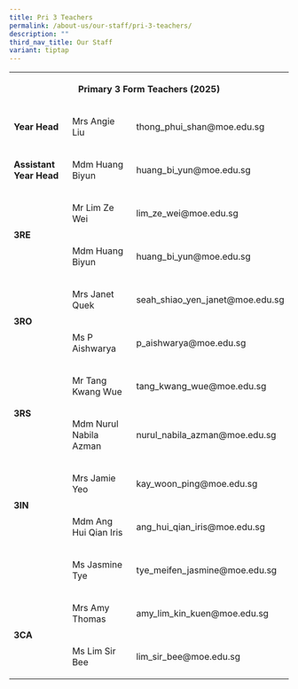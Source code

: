 ```yaml
---
title: Pri 3 Teachers
permalink: /about-us/our-staff/pri-3-teachers/
description: ""
third_nav_title: Our Staff
variant: tiptap
---
```

<table style="minWidth: 75px">
<colgroup>
<col>
<col>
<col>
</colgroup>
<tbody>
<tr>
<th rowspan="1" colspan="3">
<p>Primary 3 Form Teachers (2025)</p>
</th>
</tr>
<tr>
<td rowspan="1" colspan="1">
<p><strong>Year Head</strong>
</p>
</td>
<td rowspan="1" colspan="1">
<p>Mrs Angie Liu</p>
</td>
<td rowspan="1" colspan="1">
<p>thong_phui_shan@moe.edu.sg</p>
</td>
</tr>
<tr>
<td rowspan="1" colspan="1">
<p><strong>Assistant Year Head</strong>
</p>
</td>
<td rowspan="1" colspan="1">
<p>Mdm Huang Biyun</p>
</td>
<td rowspan="1" colspan="1">
<p>huang_bi_yun@moe.edu.sg</p>
</td>
</tr>
<tr>
<td rowspan="2" colspan="1">
<p><strong>3RE</strong>
</p>
</td>
<td rowspan="1" colspan="1">
<p>Mr Lim Ze Wei</p>
</td>
<td rowspan="1" colspan="1">
<p>lim_ze_wei@moe.edu.sg</p>
</td>
</tr>
<tr>
<td rowspan="1" colspan="1">
<p>Mdm Huang Biyun</p>
</td>
<td rowspan="1" colspan="1">
<p>huang_bi_yun@moe.edu.sg</p>
</td>
</tr>
<tr>
<td rowspan="2" colspan="1">
<p><strong>3RO</strong>
</p>
</td>
<td rowspan="1" colspan="1">
<p>Mrs Janet Quek</p>
</td>
<td rowspan="1" colspan="1">
<p>seah_shiao_yen_janet@moe.edu.sg</p>
</td>
</tr>
<tr>
<td rowspan="1" colspan="1">
<p>Ms P Aishwarya</p>
</td>
<td rowspan="1" colspan="1">
<p>p_aishwarya@moe.edu.sg</p>
</td>
</tr>
<tr>
<td rowspan="2" colspan="1">
<p><strong>3RS</strong>
</p>
</td>
<td rowspan="1" colspan="1">
<p>Mr Tang Kwang Wue</p>
</td>
<td rowspan="1" colspan="1">
<p>tang_kwang_wue@moe.edu.sg</p>
</td>
</tr>
<tr>
<td rowspan="1" colspan="1">
<p>Mdm Nurul Nabila Azman</p>
</td>
<td rowspan="1" colspan="1">
<p>nurul_nabila_azman@moe.edu.sg</p>
</td>
</tr>
<tr>
<td rowspan="2" colspan="1">
<p><strong>3IN</strong>
</p>
</td>
<td rowspan="1" colspan="1">
<p>Mrs Jamie Yeo</p>
</td>
<td rowspan="1" colspan="1">
<p>kay_woon_ping@moe.edu.sg</p>
</td>
</tr>
<tr>
<td rowspan="1" colspan="1">
<p>Mdm Ang Hui Qian Iris</p>
</td>
<td rowspan="1" colspan="1">
<p>ang_hui_qian_iris@moe.edu.sg</p>
</td>
</tr>
<tr>
<td rowspan="1" colspan="1">
<p></p>
</td>
<td rowspan="1" colspan="1">
<p>Ms Jasmine Tye</p>
</td>
<td rowspan="1" colspan="1">
<p>tye_meifen_jasmine@moe.edu.sg</p>
</td>
</tr>
<tr>
<td rowspan="2" colspan="1">
<p><strong>3CA</strong>
</p>
</td>
<td rowspan="1" colspan="1">
<p>Mrs Amy Thomas</p>
</td>
<td rowspan="1" colspan="1">
<p>amy_lim_kin_kuen@moe.edu.sg</p>
</td>
</tr>
<tr>
<td rowspan="1" colspan="1">
<p>Ms Lim Sir Bee</p>
</td>
<td rowspan="1" colspan="1">
<p>lim_sir_bee@moe.edu.sg</p>
</td>
</tr>
</tbody>
</table>
<p></p>